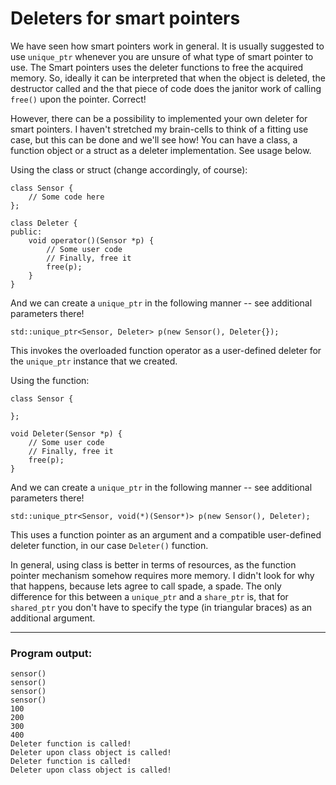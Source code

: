 # Deleters for smart pointers

We have seen how smart pointers work in general. It is usually suggested to use `unique_ptr` whenever you are unsure of what type of smart pointer to use.
The Smart pointers uses the deleter functions to free the acquired memory. So, ideally it can be interpreted that when the object is deleted, the destructor called and the that piece of code does the janitor work of calling `free()` upon the pointer. Correct!

However, there can be a possibility to implemented your own deleter for smart pointers. I haven't stretched my brain-cells to think of a fitting use case, but this can be done and we'll see how!
You can have a class, a function object or a struct as a deleter implementation. See usage below.

Using the class or struct (change accordingly, of course):

    class Sensor { 
        // Some code here
    }; 

    class Deleter {
    public:
        void operator()(Sensor *p) {
    	    // Some user code
    	    // Finally, free it
    	    free(p);
        }
    }
	
And we can create a `unique_ptr` in the following manner -- see additional parameters there!
	
    std::unique_ptr<Sensor, Deleter> p(new Sensor(), Deleter{});
    
This invokes the overloaded function operator as a user-defined deleter for the `unique_ptr` instance that we created.

Using the function:

    class Sensor { 
    
    }; 

    void Deleter(Sensor *p) {
        // Some user code
        // Finally, free it
        free(p);
    }
    
And we can create a `unique_ptr` in the following manner -- see additional parameters there!
	
    std::unique_ptr<Sensor, void(*)(Sensor*)> p(new Sensor(), Deleter);
    
This uses a function pointer as an argument and a compatible user-defined deleter function, in our case `Deleter()` function.

In general, using class is better in terms of resources, as the function pointer mechanism somehow requires more memory. I didn't look for why that happens, because lets agree to call spade, a spade.
The only difference for this between a `unique_ptr` and a `share_ptr` is, that for `shared_ptr` you don't have to specify the type (in triangular braces) as an additional argument.

***

### Program output:

    sensor()
    sensor()
    sensor()
    sensor()
    100
    200
    300
    400
    Deleter function is called!
    Deleter upon class object is called!
    Deleter function is called!
    Deleter upon class object is called!

